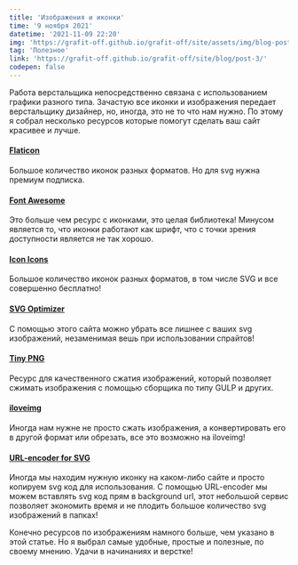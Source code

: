 ```yaml
---
title: 'Изображения и иконки'
time: '9 ноября 2021'
datetime: '2021-11-09 22:20'
img: 'https://grafit-off.github.io/grafit-off/site/assets/img/blog-post/3.jpg'
tag: 'Полезное'
link: 'https://grafit-off.github.io/grafit-off/site/blog/post-3/'
codepen: false
---
```


Работа верстальщика непосредственно связана с использованием графики разного типа. Зачастую все иконки и изображения передает верстальщику дизайнер, но, иногда, это не то что нам нужно. По этому я собрал несколько ресурсов которые помогут сделать ваш сайт красивее и лучше.

#### [Flaticon](https://www.flaticon.com/)
Большое количество иконок разных форматов. Но для svg нужна премиум подписка.

#### [Font Awesome](https://fontawesome.com/)
Это больше чем ресурс с иконками, это целая библиотека! Минусом является то, что иконки работают как шрифт, что с точки зрения доступности является не так хорошо.

#### [Icon Icons](https://icon-icons.com/)
Большое количество иконок разных форматов, в том числе SVG и все совершенно бесплатно!

#### [SVG Optimizer](https://svgoptimizer.com/)
С помощью этого сайта можно убрать все лишнее с ваших svg изображений, незаменимая вешь при использовании спрайтов!

#### [Tiny PNG](https://tinypng.com/)
Ресурс для качественного сжатия изображений, который позволяет сжимать изображения с помощью сборщика по типу GULP и других.

#### [iloveimg](https://www.iloveimg.com/)
Иногда нам нужне не просто сжать изображения, а конвертировать его в другой формат или обрезать, все это возможно на iloveimg!

#### [URL-encoder for SVG](https://yoksel.github.io/url-encoder/)
Иногда мы находим нужную иконку на каком-либо сайте и просто копируем svg код для использования. С помощью URL-encoder мы можем вставлять svg код прям в background url, этот небольшой сервис позволяет экономить время и не плодить большое количество svg изображений в папках!

Конечно ресурсов по изображениям намного больше, чем указано в этой статье. Но я выбрал самые удобные, простые и полезные, по своему мнению. Удачи в начинаниях и верстке!
